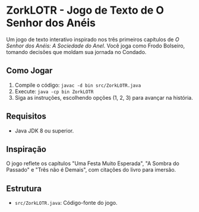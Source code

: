 # ZorkLOTR - Jogo de Texto de O Senhor dos Anéis

Um jogo de texto interativo inspirado nos três primeiros capítulos de *O Senhor dos Anéis: A Sociedade do Anel*. Você joga como Frodo Bolseiro, tomando decisões que moldam sua jornada no Condado.

## Como Jogar
1. Compile o código: `javac -d bin src/ZorkLOTR.java`
2. Execute: `java -cp bin ZorkLOTR`
3. Siga as instruções, escolhendo opções (1, 2, 3) para avançar na história.

## Requisitos
- Java JDK 8 ou superior.

## Inspiração
O jogo reflete os capítulos "Uma Festa Muito Esperada", "A Sombra do Passado" e "Três não é Demais", com citações do livro para imersão.

## Estrutura
- `src/ZorkLOTR.java`: Código-fonte do jogo.